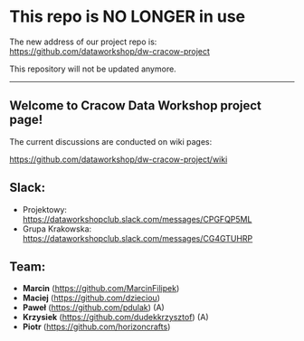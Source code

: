 # This repo is NO LONGER in use

The new address of our project repo is: https://github.com/dataworkshop/dw-cracow-project

This repository will not be updated anymore. 

---

## Welcome to Cracow Data Workshop project page!

The current discussions are conducted on wiki pages:

https://github.com/dataworkshop/dw-cracow-project/wiki

## Slack: 
- Projektowy: https://dataworkshopclub.slack.com/messages/CPGFQP5ML
- Grupa Krakowska: https://dataworkshopclub.slack.com/messages/CG4GTUHRP

## Team:
- **Marcin** (https://github.com/MarcinFilipek)
- **Maciej** (https://github.com/dzieciou)
- **Paweł** (https://github.com/pdulak) (A)
- **Krzysiek** (https://github.com/dudekkrzysztof) (A)
- **Piotr** (https://github.com/horizoncrafts)

